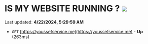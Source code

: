 # IS MY WEBSITE RUNNING ? [![](https://img.shields.io/static/v1?label=Sponsor&message=%E2%9D%A4&logo=GitHub&color=%23fe8e86)](https://github.com/sponsors/<username>)

Last updated: **4/22/2024, 5:29:59 AM**

- `GET` [https://youssefservice.me](https://youssefservice.me) - **Up** (263ms)

